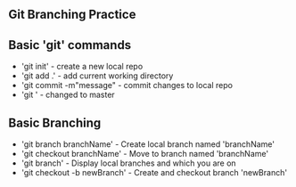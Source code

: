 ## Git Branching Practice

## Basic 'git' commands

* 'git init' - create a new local repo
* 'git add .' - add current working directory
* 'git commit -m"message" - commit changes to local repo
* 'git ' - changed to master


## Basic Branching
* 'git branch branchName' - Create local branch named 'branchName'
* 'git checkout branchName' - Move to branch named 'branchName'
* 'git branch' - Display local branches and which you are on
* 'git checkout -b newBranch' - Create and checkout branch 'newBranch' 
